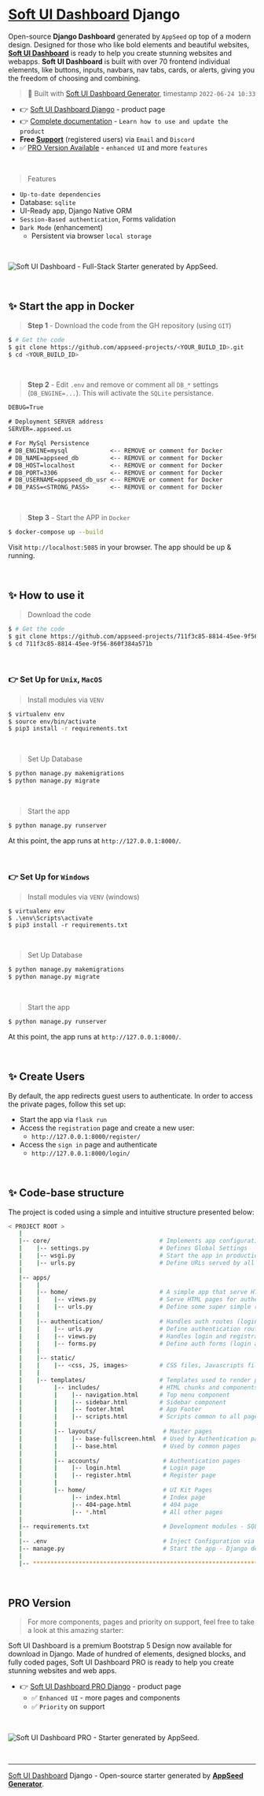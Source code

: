 # [Soft UI Dashboard](https://appseed.us/generator/soft-ui-dashboard/) Django

Open-source **Django Dashboard** generated by `AppSeed` op top of a modern design. Designed for those who like bold elements and beautiful websites, **[Soft UI Dashboard](https://appseed.us/generator/soft-ui-dashboard/)** is ready to help you create stunning websites and webapps. **Soft UI Dashboard** is built with over 70 frontend individual elements, like buttons, inputs, navbars, nav tabs, cards, or alerts, giving you the freedom of choosing and combining.

> 🚀 Built with [Soft UI Dashboard Generator](https://appseed.us/generator/soft-ui-dashboard/), timestamp `2022-06-24 10:33`

- 👉 [Soft UI Dashboard Django](https://appseed.us/product/soft-ui-dashboard/django/) - product page
- 👉 [Complete documentation](https://docs.appseed.us/products/django-dashboards/soft-ui-dashboard) - `Learn how to use and update the product`
- **Free [Support](https://appseed.us/support/)** (registered users) via `Email` and `Discord`
- ✅ [PRO Version Available](#pro-version) - `enhanced UI` and more `features` 
  
<br />

> Features

- `Up-to-date dependencies`
- Database: `sqlite`
- UI-Ready app, Django Native ORM
- `Session-Based authentication`, Forms validation
- `Dark Mode` (enhancement)
  - Persistent via browser `local storage`

<br />

![Soft UI Dashboard - Full-Stack Starter generated by AppSeed.](https://user-images.githubusercontent.com/51070104/168843143-f2a2ffac-4ab6-44d2-bc1f-a9a8682a749b.png)

<br />


## ✨ Start the app in Docker

> **Step 1** - Download the code from the GH repository (using `GIT`) 

```bash
$ # Get the code
$ git clone https://github.com/appseed-projects/<YOUR_BUILD_ID>.git
$ cd <YOUR_BUILD_ID>
```

<br />

> **Step 2** - Edit `.env` and remove or comment all `DB_*` settings (`DB_ENGINE=...`). This will activate the `SQLite` persistance. 

```txt
DEBUG=True

# Deployment SERVER address
SERVER=.appseed.us

# For MySql Persistence
# DB_ENGINE=mysql            <-- REMOVE or comment for Docker
# DB_NAME=appseed_db         <-- REMOVE or comment for Docker  
# DB_HOST=localhost          <-- REMOVE or comment for Docker 
# DB_PORT=3306               <-- REMOVE or comment for Docker
# DB_USERNAME=appseed_db_usr <-- REMOVE or comment for Docker
# DB_PASS=<STRONG_PASS>      <-- REMOVE or comment for Docker

```

<br />

> **Step 3** - Start the APP in `Docker`

```bash
$ docker-compose up --build 
```

Visit `http://localhost:5085` in your browser. The app should be up & running.

<br />




## ✨ How to use it

> Download the code 

```bash
$ # Get the code
$ git clone https://github.com/appseed-projects/711f3c85-8814-45ee-9f56-860f384a571b.git
$ cd 711f3c85-8814-45ee-9f56-860f384a571b
```

<br />

### 👉 Set Up for `Unix`, `MacOS` 

> Install modules via `VENV`  

```bash
$ virtualenv env
$ source env/bin/activate
$ pip3 install -r requirements.txt
```

<br />

> Set Up Database

```bash
$ python manage.py makemigrations
$ python manage.py migrate
```

<br />

> Start the app

```bash
$ python manage.py runserver
```

At this point, the app runs at `http://127.0.0.1:8000/`. 

<br />

### 👉 Set Up for `Windows` 

> Install modules via `VENV` (windows) 

```
$ virtualenv env
$ .\env\Scripts\activate
$ pip3 install -r requirements.txt
```

<br />

> Set Up Database

```bash
$ python manage.py makemigrations
$ python manage.py migrate
```

<br />

> Start the app

```bash
$ python manage.py runserver
```

At this point, the app runs at `http://127.0.0.1:8000/`. 

<br />

## ✨ Create Users

By default, the app redirects guest users to authenticate. In order to access the private pages, follow this set up: 

- Start the app via `flask run`
- Access the `registration` page and create a new user:
  - `http://127.0.0.1:8000/register/`
- Access the `sign in` page and authenticate
  - `http://127.0.0.1:8000/login/`

<br />

## ✨ Code-base structure

The project is coded using a simple and intuitive structure presented below:

```bash
< PROJECT ROOT >
   |
   |-- core/                               # Implements app configuration
   |    |-- settings.py                    # Defines Global Settings
   |    |-- wsgi.py                        # Start the app in production
   |    |-- urls.py                        # Define URLs served by all apps/nodes
   |
   |-- apps/
   |    |
   |    |-- home/                          # A simple app that serve HTML files
   |    |    |-- views.py                  # Serve HTML pages for authenticated users
   |    |    |-- urls.py                   # Define some super simple routes  
   |    |
   |    |-- authentication/                # Handles auth routes (login and register)
   |    |    |-- urls.py                   # Define authentication routes  
   |    |    |-- views.py                  # Handles login and registration  
   |    |    |-- forms.py                  # Define auth forms (login and register) 
   |    |
   |    |-- static/
   |    |    |-- <css, JS, images>         # CSS files, Javascripts files
   |    |
   |    |-- templates/                     # Templates used to render pages
   |         |-- includes/                 # HTML chunks and components
   |         |    |-- navigation.html      # Top menu component
   |         |    |-- sidebar.html         # Sidebar component
   |         |    |-- footer.html          # App Footer
   |         |    |-- scripts.html         # Scripts common to all pages
   |         |
   |         |-- layouts/                   # Master pages
   |         |    |-- base-fullscreen.html  # Used by Authentication pages
   |         |    |-- base.html             # Used by common pages
   |         |
   |         |-- accounts/                  # Authentication pages
   |         |    |-- login.html            # Login page
   |         |    |-- register.html         # Register page
   |         |
   |         |-- home/                      # UI Kit Pages
   |              |-- index.html            # Index page
   |              |-- 404-page.html         # 404 page
   |              |-- *.html                # All other pages
   |
   |-- requirements.txt                     # Development modules - SQLite storage
   |
   |-- .env                                 # Inject Configuration via Environment
   |-- manage.py                            # Start the app - Django default start script
   |
   |-- ************************************************************************
```

<br />



## PRO Version

> For more components, pages and priority on support, feel free to take a look at this amazing starter:

Soft UI Dashboard is a premium Bootstrap 5 Design now available for download in Django. Made of hundred of elements, designed blocks, and fully coded pages, Soft UI Dashboard PRO is ready to help you create stunning websites and web apps.

- 👉 [Soft UI Dashboard PRO Django](https://appseed.us/product/soft-ui-dashboard-pro/django/) - product page
  - ✅ `Enhanced UI` - more pages and components
  - ✅ `Priority` on support
  
<br >

![Soft UI Dashboard PRO - Starter generated by AppSeed.](https://user-images.githubusercontent.com/51070104/170829870-8acde5af-849a-4878-b833-3be7e67cff2d.png)

<br />

---
[Soft UI Dashboard](https://appseed.us/generator/soft-ui-dashboard/) Django - Open-source starter generated by **[AppSeed Generator](https://appseed.us/generator/)**.
